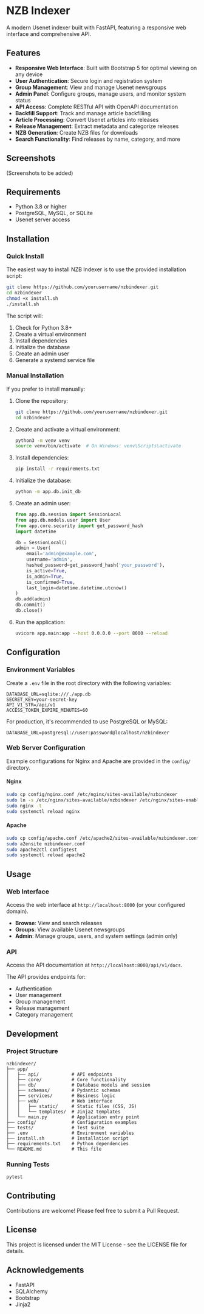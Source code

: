 # NZB Indexer

A modern Usenet indexer built with FastAPI, featuring a responsive web interface and comprehensive API.

## Features

- **Responsive Web Interface**: Built with Bootstrap 5 for optimal viewing on any device
- **User Authentication**: Secure login and registration system
- **Group Management**: View and manage Usenet newsgroups
- **Admin Panel**: Configure groups, manage users, and monitor system status
- **API Access**: Complete RESTful API with OpenAPI documentation
- **Backfill Support**: Track and manage article backfilling
- **Article Processing**: Convert Usenet articles into releases
- **Release Management**: Extract metadata and categorize releases
- **NZB Generation**: Create NZB files for downloads
- **Search Functionality**: Find releases by name, category, and more

## Screenshots

(Screenshots to be added)

## Requirements

- Python 3.8 or higher
- PostgreSQL, MySQL, or SQLite
- Usenet server access

## Installation

### Quick Install

The easiest way to install NZB Indexer is to use the provided installation script:

```bash
git clone https://github.com/yourusername/nzbindexer.git
cd nzbindexer
chmod +x install.sh
./install.sh
```

The script will:
1. Check for Python 3.8+
2. Create a virtual environment
3. Install dependencies
4. Initialize the database
5. Create an admin user
6. Generate a systemd service file

### Manual Installation

If you prefer to install manually:

1. Clone the repository:
   ```bash
   git clone https://github.com/yourusername/nzbindexer.git
   cd nzbindexer
   ```

2. Create and activate a virtual environment:
   ```bash
   python3 -m venv venv
   source venv/bin/activate  # On Windows: venv\Scripts\activate
   ```

3. Install dependencies:
   ```bash
   pip install -r requirements.txt
   ```

4. Initialize the database:
   ```bash
   python -m app.db.init_db
   ```

5. Create an admin user:
   ```python
   from app.db.session import SessionLocal
   from app.db.models.user import User
   from app.core.security import get_password_hash
   import datetime

   db = SessionLocal()
   admin = User(
       email='admin@example.com',
       username='admin',
       hashed_password=get_password_hash('your_password'),
       is_active=True,
       is_admin=True,
       is_confirmed=True,
       last_login=datetime.datetime.utcnow()
   )
   db.add(admin)
   db.commit()
   db.close()
   ```

6. Run the application:
   ```bash
   uvicorn app.main:app --host 0.0.0.0 --port 8000 --reload
   ```

## Configuration

### Environment Variables

Create a `.env` file in the root directory with the following variables:

```
DATABASE_URL=sqlite:///./app.db
SECRET_KEY=your-secret-key
API_V1_STR=/api/v1
ACCESS_TOKEN_EXPIRE_MINUTES=60
```

For production, it's recommended to use PostgreSQL or MySQL:

```
DATABASE_URL=postgresql://user:password@localhost/nzbindexer
```

### Web Server Configuration

Example configurations for Nginx and Apache are provided in the `config/` directory.

#### Nginx

```bash
sudo cp config/nginx.conf /etc/nginx/sites-available/nzbindexer
sudo ln -s /etc/nginx/sites-available/nzbindexer /etc/nginx/sites-enabled/
sudo nginx -t
sudo systemctl reload nginx
```

#### Apache

```bash
sudo cp config/apache.conf /etc/apache2/sites-available/nzbindexer.conf
sudo a2ensite nzbindexer.conf
sudo apache2ctl configtest
sudo systemctl reload apache2
```

## Usage

### Web Interface

Access the web interface at `http://localhost:8000` (or your configured domain).

- **Browse**: View and search releases
- **Groups**: View available Usenet newsgroups
- **Admin**: Manage groups, users, and system settings (admin only)

### API

Access the API documentation at `http://localhost:8000/api/v1/docs`.

The API provides endpoints for:
- Authentication
- User management
- Group management
- Release management
- Category management

## Development

### Project Structure

```
nzbindexer/
├── app/
│   ├── api/            # API endpoints
│   ├── core/           # Core functionality
│   ├── db/             # Database models and session
│   ├── schemas/        # Pydantic schemas
│   ├── services/       # Business logic
│   ├── web/            # Web interface
│   │   ├── static/     # Static files (CSS, JS)
│   │   └── templates/  # Jinja2 templates
│   └── main.py         # Application entry point
├── config/             # Configuration examples
├── tests/              # Test suite
├── .env                # Environment variables
├── install.sh          # Installation script
├── requirements.txt    # Python dependencies
└── README.md           # This file
```

### Running Tests

```bash
pytest
```

## Contributing

Contributions are welcome! Please feel free to submit a Pull Request.

## License

This project is licensed under the MIT License - see the LICENSE file for details.

## Acknowledgements

- FastAPI
- SQLAlchemy
- Bootstrap
- Jinja2

